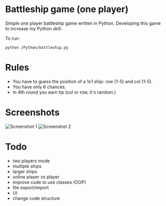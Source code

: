 # Battleship game (one player)
Simple one player battleship game written in Python.
Developing this game to increase my Python skill.

To run:
```
python /Python/battleship.py
```

# Rules
* You have to guess the position of a 1x1 ship: row (1-5) and col (1-5).
* You have only 6 chances.
* In 4th round you earn tip (col or row, it's random.)

# Screenshots
![Screenshot 1](http://i.imgur.com/NUY6nLl.png)
![Screenshot 2](http://i.imgur.com/KsTPM6F.png)

# Todo
- two players mode
- multiple ships
- larger ships
- online player vs player
- improve code to use classes (OOP)
- file export/import
- UI
- change code structure 
